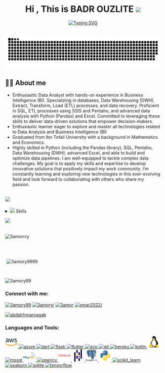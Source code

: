 <h1 align="center">Hi , This is BADR OUZLITE <img src="https://media.giphy.com/media/hvRJCLFzcasrR4ia7z/giphy.gif" width="35"></h1>
<!-- <p align="center">
  <a href="https://www.linkedin.com/in/omar-mahmoud-5bb616175/"><h3 align="center">Data Engineer</h3></a>
</p> -->

<p align="center">
  <a href="https://git.io/typing-svg"><img src="https://readme-typing-svg.demolab.com/?font=Fira+Code&pause=1000&color=8D3082&center=true&vCenter=true&width=435&lines=This+is+Badr+Ouzlite;A+Data+Analyst;And+BI+engineer;Self+Learner+%3A)" alt="Typing SVG" /></a>
</p>
<br>
<div align="center">
  <a href="https://1999azzar.github.io/1999AZZAR/">
  <img  src="https://github.com/1999AZZAR/1999AZZAR/blob/readme/resources/grid-snake.svg"
       alt="snake" /></a>
</div>


## :sassy_man:  About me

* Enthusiastic Data Analyst with hands-on experience in Business Intelligence (BI). Specializing in databases, Data Warehousing (DWH), Extract, Transform, Load (ETL) processes, and data recovery. Proficient in SQL, ETL processes using SSIS and Pentaho, and advanced data analysis with Python (Pandas) and Excel. Committed to leveraging these skills to deliver data-driven solutions that empower decision-makers.
* Enthusiastic learner eager to explore and master all technologies related to Data Analysis and Business Intelligence (BI)
* Graduated from Ibn Tofail University with a background in Mathematics and Economics.
* Highly skilled in Python (including the Pandas library), SQL, Pentaho, Data Warehousing (DWH), advanced Excel, and able to build and optimize data pipelines. I am well-equipped to tackle complex data challenges. My goal is to apply my skills and expertise to develop innovative solutions that positively impact my work community. I’m constantly learning and exploring new technologies in this ever-evolving field and look forward to collaborating with others who share my passion.


<br>
<img src="https://user-images.githubusercontent.com/73097560/115834477-dbab4500-a447-11eb-908a-139a6edaec5c.gif"><br><br>

<details>
  <summary font-size = 50><picture><img src="https://media2.giphy.com/media/QssGEmpkyEOhBCb7e1/giphy.gif?cid=ecf05e47a0n3gi1bfqntqmob8g9aid1oyj2wr3ds3mg700bl&rid=giphy.gif" width = 20px></picture> Skills</summary>
<div>
<samp>

 <p align="center">
 

- **Programming Languages**:

    ![SQL](https://img.shields.io/badge/SQL-ED8B00?style=for-the-badge&logo=openjdk&logoColor=white)
    ![Python](https://img.shields.io/badge/Python%20-%2314354C.svg?style=for-the-badge&logo=python&logoColor=white)
    
<br>   

- **business intelligence**:
  
    ![Microsoft SQL Server](https://img.shields.io/badge/MicrosoftSQLServer-CC2927?style=for-the-badge&logo=MicrosoftSQLServer&logoColor=white)
    ![PL/SQL](https://img.shields.io/badge/PL/SQL-F80000?style=for-the-badge&logo=Oracle&logoColor=white)
    ![ETL](https://img.shields.io/badge/ETL-F68D2E?style=for-the-badge&logo=GoToMeeting&logoColor=white)
    ![Data Warehouse](https://img.shields.io/badge/DataWarehouse-D9232E?style=for-the-badge&logo=MicroStrategy&logoColor=white)

    
<br>

- **Data Analysis**:

   ![Microsoft SQL Server](https://img.shields.io/badge/MicrosoftSQLServer-CC2927?style=for-the-badge&logo=MicrosoftSQLServer&logoColor=white)
   ![PostgreSQL](https://img.shields.io/badge/PostgreSQL-4169E1?style=for-the-badge&logo=PostgreSQL&logoColor=white)
   ![NumPy](https://img.shields.io/badge/NumPy-013243?style=for-the-badge&logo=NumPy&logoColor=white)
   ![Pandas](https://img.shields.io/badge/Pandas-150458?style=for-the-badge&logo=pandas&logoColor=white)
   ![Matplotlib](https://img.shields.io/badge/Matplotlib-%23ffffff.svg?style=for-the-badge&logo=Matplotlib&logoColor=white)
  

<br>

- **Data Visualization**:

    ![PowerBI](https://img.shields.io/badge/PowerBI-F2C811?style=for-the-badge&logo=PowerBI&logoColor=white)
    ![Matplotlib](https://img.shields.io/badge/Matplotlib-0C1528?style=for-the-badge&logo=Soundcharts&logoColor=white)
    ![Seaborn](https://img.shields.io/badge/BusinessObjectWEBI-0FAAFF?style=for-the-badge&logo=SAP&logoColor=white)
    
<br>

 
 - **Server Administrations**:
   
    ![Windows](https://img.shields.io/badge/Windows-0078D6?style=for-the-badge&logo=windows&logoColor=white)
    ![Linux Red Hat](https://img.shields.io/badge/LinuxRedHat-EE0000?style=for-the-badge&logo=RedHat&logoColor=white)
    ![CentOS](https://img.shields.io/badge/Cent%20OS-262577?style=for-the-badge&logo=CentOS&logoColor=white)
    ![Bash Scripting](https://img.shields.io/badge/BashScripting-FCC624?style=for-the-badge&logo=Linux&logoColor=white)

<br>
 
 - **Workflow Platforms**:

    ![Airflow](https://img.shields.io/badge/Airflow-017CEE?style=for-the-badge&logo=Apache%20Airflow&logoColor=white)

    
<br>
 
 - **Version Control**:

    ![Git](https://img.shields.io/badge/Git-F05032?style=for-the-badge&logo=Git&logoColor=white)
    ![GitHub](https://img.shields.io/badge/GitHub-181717?style=for-the-badge&logo=GitHub&logoColor=white)
    ![Virtual Machines](https://img.shields.io/badge/VirtualMachines-183A61?style=for-the-badge&logo=VirtualBox&logoColor=white)
    
<br>

  - **Virtualization**:

    ![VirtualBox](https://img.shields.io/badge/VirtualBox-21416b?style=for-the-badge&logo=VirtualBox&logoColor=white)
    ![VMware Workstation](https://img.shields.io/badge/VMware-231f20?style=for-the-badge&logo=VMware&logoColor=white)
    
 <br>
 
 - **Microsoft Office Tools**:

    ![Microsoft Excel](https://img.shields.io/badge/MicrosoftExcel-217346?style=for-the-badge&logo=MicrosoftExcel&logoColor=white)
    ![Microsoft PowerPoint](https://img.shields.io/badge/MicrosoftPowerPoint-B7472A?style=for-the-badge&logo=MicrosoftPowerPoint&logoColor=white)
    ![Microsoft Word](https://img.shields.io/badge/MicrosoftWord-2B579A?style=for-the-badge&logo=MicrosoftWord&logoColor=white)
    ![Microsoft Project](https://img.shields.io/badge/MicrosoftProject-BF4722?style=for-the-badge&logo=MicrosoftOffice&logoColor=white)
    ![Microsoft OneNote](https://img.shields.io/badge/MicrosoftOneNote-7719AA?style=for-the-badge&logo=MicrosoftOneNote&logoColor=white)

 <br>
 
 - **Design**:

    ![Adobe Photoshop](https://img.shields.io/badge/Adobe%20Photoshop-31A8FF?style=for-the-badge&logo=Adobe%20Photoshop&logoColor=black)
    ![Adobe XD](https://img.shields.io/badge/Adobe%20XD-470137?style=for-the-badge&logo=Adobe%20XD&logoColor=#FF61F6)
    ![Figma](https://img.shields.io/badge/Figma-F24E1E?style=for-the-badge&logo=figma&logoColor=white)


 </p>
 </samp>
</div>
</details>

<img src="https://user-images.githubusercontent.com/73097560/115834477-dbab4500-a447-11eb-908a-139a6edaec5c.gif"><br><br>


<p><img align="center" src="https://github-readme-stats.vercel.app/api/top-langs?username=3amory99&show_icons=true&locale=en&layout=compact" alt="3amorrry" /></p>
<br>

<br>
<p>&nbsp;<img align="center" src="https://github-readme-stats.vercel.app/api?username=3amory99&show_icons=true&locale=en" alt="3amory9999" /></p>
<br>

<p align="left"> <img src="https://komarev.com/ghpvc/?username=3amory99&label=Profile%20views&color=0e75b6&style=flat" alt="3amory99" /> </p>



<h3 align="left">Connect with me:</h3>
<p align="left">
<a href="https://twitter.com/OmarMah25544092" target="blank"><img align="center" src="https://raw.githubusercontent.com/rahuldkjain/github-profile-readme-generator/master/src/images/icons/Social/twitter.svg" alt="3amory99" height="30" width="40" /></a>
<a href="https://www.linkedin.com/in/omar-mahmoud-5bb616175/" target="blank"><img align="center" src="https://raw.githubusercontent.com/rahuldkjain/github-profile-readme-generator/master/src/images/icons/Social/linked-in-alt.svg" alt="3amory/" height="30" width="40" /></a>
<a href="https://kaggle.com/omarmahmoud111" target="blank"><img align="center" src="https://raw.githubusercontent.com/rahuldkjain/github-profile-readme-generator/master/src/images/icons/Social/kaggle.svg" alt="3amor" height="30" width="40" /></a>
<a href="https://fb.com/Mora898/" target="blank"><img align="center" src="https://raw.githubusercontent.com/rahuldkjain/github-profile-readme-generator/master/src/images/icons/Social/facebook.svg" alt="omar2022/" height="30" width="40" /></a>
  
<a href="https://instagram.com/3amory99" target="blank"><img align="center" src="https://raw.githubusercontent.com/rahuldkjain/github-profile-readme-generator/master/src/images/icons/Social/instagram.svg" alt="abdalrhmanragab" height="30" width="40" /></a>
</p>

<h3 align="left">Languages and Tools:</h3>
<p align="left"> <a href="https://aws.amazon.com" target="_blank" rel="noreferrer"> <img src="https://raw.githubusercontent.com/devicons/devicon/master/icons/amazonwebservices/amazonwebservices-original-wordmark.svg" alt="aws" width="40" height="40"/> </a> <a href="https://azure.microsoft.com/en-in/" target="_blank" rel="noreferrer"> <img src="https://www.vectorlogo.zone/logos/microsoft_azure/microsoft_azure-icon.svg" alt="azure" width="40" height="40"/> </a> <a href="https://dart.dev" target="_blank" rel="noreferrer"> <img src="https://www.vectorlogo.zone/logos/dartlang/dartlang-icon.svg" alt="dart" width="40" height="40"/> </a> <a href="https://flask.palletsprojects.com/" target="_blank" rel="noreferrer"> <img src="https://www.vectorlogo.zone/logos/pocoo_flask/pocoo_flask-icon.svg" alt="flask" width="40" height="40"/> </a> <a href="https://flutter.dev" target="_blank" rel="noreferrer"> <img src="https://www.vectorlogo.zone/logos/flutterio/flutterio-icon.svg" alt="flutter" width="40" height="40"/> </a> <a href="https://cloud.google.com" target="_blank" rel="noreferrer"> <img src="https://www.vectorlogo.zone/logos/google_cloud/google_cloud-icon.svg" alt="gcp" width="40" height="40"/> </a> <a href="https://git-scm.com/" target="_blank" rel="noreferrer"> <img src="https://www.vectorlogo.zone/logos/git-scm/git-scm-icon.svg" alt="git" width="40" height="40"/> </a> <a href="https://heroku.com" target="_blank" rel="noreferrer"> <img src="https://www.vectorlogo.zone/logos/heroku/heroku-icon.svg" alt="heroku" width="40" height="40"/> </a> <a href="https://kotlinlang.org" target="_blank" rel="noreferrer"> <img src="https://www.vectorlogo.zone/logos/kotlinlang/kotlinlang-icon.svg" alt="kotlin" width="40" height="40"/> </a> <a href="https://www.linux.org/" target="_blank" rel="noreferrer"> <img src="https://raw.githubusercontent.com/devicons/devicon/master/icons/linux/linux-original.svg" alt="linux" width="40" height="40"/> </a> <a href="https://www.microsoft.com/en-us/sql-server" target="_blank" rel="noreferrer"> <img src="https://www.svgrepo.com/show/303229/microsoft-sql-server-logo.svg" alt="mssql" width="40" height="40"/> </a> <a href="https://www.mysql.com/" target="_blank" rel="noreferrer"> <img src="https://raw.githubusercontent.com/devicons/devicon/master/icons/mysql/mysql-original-wordmark.svg" alt="mysql" width="40" height="40"/> </a> <a href="https://opencv.org/" target="_blank" rel="noreferrer"> <img src="https://www.vectorlogo.zone/logos/opencv/opencv-icon.svg" alt="opencv" width="40" height="40"/> </a> <a href="https://www.oracle.com/" target="_blank" rel="noreferrer"> <img src="https://raw.githubusercontent.com/devicons/devicon/master/icons/oracle/oracle-original.svg" alt="oracle" width="40" height="40"/> </a> <a href="https://pandas.pydata.org/" target="_blank" rel="noreferrer"> <img src="https://raw.githubusercontent.com/devicons/devicon/2ae2a900d2f041da66e950e4d48052658d850630/icons/pandas/pandas-original.svg" alt="pandas" width="40" height="40"/> </a> <a href="https://www.postgresql.org" target="_blank" rel="noreferrer"> <img src="https://raw.githubusercontent.com/devicons/devicon/master/icons/postgresql/postgresql-original-wordmark.svg" alt="postgresql" width="40" height="40"/> </a> <a href="https://www.python.org" target="_blank" rel="noreferrer"> <img src="https://raw.githubusercontent.com/devicons/devicon/master/icons/python/python-original.svg" alt="python" width="40" height="40"/> </a>  <a href="https://scikit-learn.org/" target="_blank" rel="noreferrer"> <img src="https://upload.wikimedia.org/wikipedia/commons/0/05/Scikit_learn_logo_small.svg" alt="scikit_learn" width="40" height="40"/> </a> <a href="https://seaborn.pydata.org/" target="_blank" rel="noreferrer"> <img src="https://seaborn.pydata.org/_images/logo-mark-lightbg.svg" alt="seaborn" width="40" height="40"/> </a> <a href="https://www.sqlite.org/" target="_blank" rel="noreferrer"> <img src="https://www.vectorlogo.zone/logos/sqlite/sqlite-icon.svg" alt="sqlite" width="40" height="40"/> </a> <a href="https://www.tensorflow.org" target="_blank" rel="noreferrer"> <img src="https://www.vectorlogo.zone/logos/tensorflow/tensorflow-icon.svg" alt="tensorflow" width="40" height="40"/> </a>  </p>
